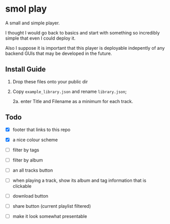 # smol play

A small and simple player.

I thought I would go back to basics and start with something so incredibly simple that even I
could deploy it.

Also I suppose it is important that this player is deployable indepently of any backend GUIs
that may be developed in the future.

## Install Guide

1. Drop these files onto your public dir

2. Copy `example_library.json` and rename `library.json`;

   2a. enter Title and Filename as a minimum for each track.


## Todo

- [x] footer that links to this repo
- [x] a nice colour scheme

- [ ] filter by tags
- [ ] filter by album
- [ ] an all tracks button
- [ ] when playing a track, show its album and tag information that is clickable

- [ ] download button
- [ ] share button (current playlist filtered)

- [ ] make it look somewhat presentable
